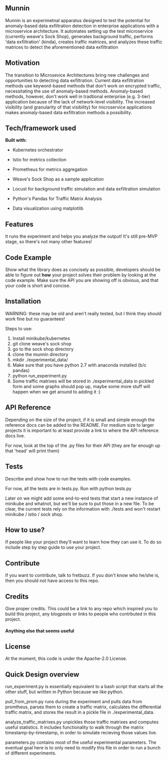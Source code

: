 ## Munnin
Munnin is an experimetnal apparatus designed to test the potential for anomaly-based data exfiltration detection in enterprise applications with a microservice architecture. It automates setting up the test microservice (currently weave's Sock Shop), generates background traffic, performs 'data exfiltration' (kinda), creates traffic matrices, and analyzes these traffic matrices to detect the aforementioned data exfiltration

## Motivation
The transition to Microsevice Architectures bring new challenges and opportunities to detecting data exfiltration. Current data exfiltration methods use keyword-based methods that don't work on encrypted traffic, necessitating the use of anomaly-based methods. Anomaly-based methods, however, don't work well in tradtional enterprise (e.g. 3-tier) application because of the lack of network-level visibility. The increased visibility (and granularity of that visibility) for microservice applications makes anomaly-based data exfiltration methods a possibility.

 ## Tech/framework used

<b>Built with:</b>

* Kubernetes orchestrator

* Istio for metrics collection

* Prometheus for metrics aggregation

* Weave's Sock Shop as a sample application

* Locust for background traffic simulation and data exfiltration simulation

* Python's Pandas for Traffic Matrix Analysis

* Data visualization using matplotlib

## Features
It runs the experiment and helps you analyze the output! It's still pre-MVP stage, so there's not many other features!

## Code Example
Show what the library does as concisely as possible, developers should be able to figure out **how** your project solves their problem by looking at the code example. Make sure the API you are showing off is obvious, and that your code is short and concise.

## Installation
WARNING: these may be old and aren't really tested, but I think they should work fine but no guarantees!

Steps to use:
1. Install minikube/kubernetes
2. git clone weave's sock shop
3. go to the sock shop directory
4. clone the munnin directory
5. mkdir ./experimental_data/
6. Make sure that you have python 2.7 with anaconda installed (b/c pandas)
7. python run_experiment.py
8. Some traffic matrixes will be stored in ./experimental_data in pickled form and some graphs should pop up, maybe some more stuff will happen when we get around to adding it :) 

## API Reference

Depending on the size of the project, if it is small and simple enough the reference docs can be added to the README. For medium size to larger projects it is important to at least provide a link to where the API reference docs live.

For now, look at the top of the .py files for their API (they are far enough up that 'head' will print them)

## Tests
Describe and show how to run the tests with code examples.

For now, all the tests are in tests.py. Run with
python tests.py

Later on we might add some end-to-end tests that start a new instance of minikube and whatnot, but we'll be sure to put those in a new file. To be clear, the current tests rely on the information with ./tests and won't restart minikube / istio / sock shop.

## How to use?
If people like your project they’ll want to learn how they can use it. To do so include step by step guide to use your project.

## Contribute

If you want to contribute, talk to fretbuzz. If you don't know who he/she is, then you should not have access to this repo. 

## Credits
Give proper credits. This could be a link to any repo which inspired you to build this project, any blogposts or links to people who contrbuted in this project. 

#### Anything else that seems useful

## License
At the moment, this code is under the Apache-2.0 License.

## Quick Design overview
run_experiment.py is essentially equivalent to a bash script that starts all the other stuff, but written in Python because we like python.

pull_from_prom.py runs during the experiment and pulls data from promtheus, parses them to create a traffic matrix, calculates the differential traffic matrix, and stores the result in a pickle file in ./experimental_data.

analyze_traffic_matrixes.py unpickles those traffic matrixes and computes useful statistics. It includes functionality to walk through the matrix timestamp-by-timestamp, in order to simulate recieving those values live.

parameters.py contains most of the useful experimental parameters. The eventual goal here is to only need to modify this file in order to run a bunch of different experiments.
